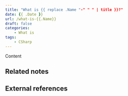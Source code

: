```yaml
---
title: "What is {{ replace .Name "-" " " | title }}?"
date: {{ .Date }}
url: /what-is-{{.Name}}
draft: false
categories:
    - What is
tags: 
    - CSharp
---
```


Content

## Related notes


## External references

